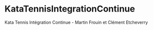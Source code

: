 # KataTennisIntegrationContinue
Kata Tennis Intégration Continue - Martin Frouin et Clément Etcheverry

